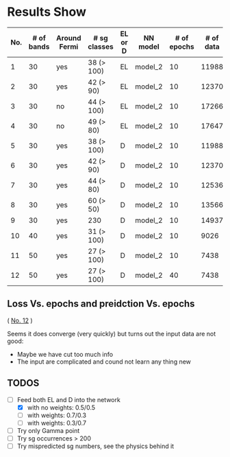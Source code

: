 # Results Show

| No.| # of bands | Around Fermi| # sg classes| EL or D| NN model| # of epochs | # of data | Results|
|----|------------|-------------|-------------|--------|---------|-------------|-----------|--------|
| 1 | 30 | yes | 38 (> 100)| EL | model_2 | 10 | 11988 | 61.8% |
| 2 | 30 | yes | 42 (> 90) | EL | model_2 | 10 | 12370 | 62.2% |
| 3 | 30 | no | 44 (> 100) | EL | model_2 | 10 | 17266 | 70.4% |
| 4 | 30 | no| 49 (> 80) | EL | model_2 | 10 |  17647 | 66.0% |
| 5 | 30 | yes | 38 (> 100) | D | model_2 | 10| 11988 | 73.7% |
| 6 | 30 | yes | 42 (> 90) | D | model_2 | 10 | 12370 | 75.6% |
| 7 | 30 | yes | 44 (> 80) | D | model_2 | 10 | 12536 | 74.4%|
| 8 | 30 | yes | 60 (> 50) | D | model_2 | 10 | 13566 | 72.2%|
|9 | 30 | yes | 230 | D| model_2 | 10 | 14937 | 63.4%|
| 10 | 40 | yes | 31 (> 100) | D | model_2 | 10 | 9026 | 72.3% |
| 11 | 50 | yes | 27 (> 100) | D | model_2 | 10 | 7438 | 76.5% |
| 12 | 50 | yes | 27 (> 100) | D | model_2 | 40 | 7438 | ~78% | 

## Loss Vs. epochs and preidction Vs. epochs
( [No. 12](./hw_input_5_40epochs) )

Seems it does converge (very quickly) but turns out the input data are not good:
 - Maybe we have cut too much info
 - The input are complicated and cound not learn any thing new

## TODOS
- [ ] Feed both EL and D into the network
    - [x] with no weights: 0.5/0.5
    - [ ] with weights: 0.7/0.3
    - [ ] with weights: 0.3/0.7
- [ ] Try only Gamma point
- [ ] Try sg occurrences > 200
- [ ] Try mispredicted sg numbers, see the physics behind it
